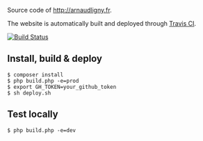 Source code of http://arnaudligny.fr.

The website is automatically built and deployed through [Travis CI](https://travis-ci.org/Narno/arnaudligny.fr/).

[![Build Status](https://travis-ci.org/Narno/arnaudligny.fr.svg?branch=master)](https://travis-ci.org/Narno/arnaudligny.fr)

## Install, build & deploy
```
$ composer install
$ php build.php -e=prod
$ export GH_TOKEN=your_github_token
$ sh deploy.sh
```

## Test locally
```
$ php build.php -e=dev
```

